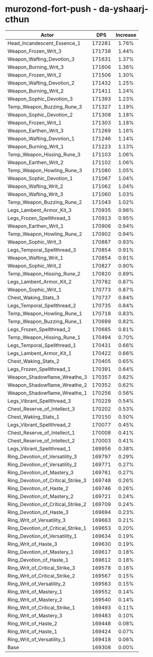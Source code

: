 # murozond-fort-push - da-yshaarj-cthun
| Actor | DPS | Increase |
|---|:---:|:---:|
|Head_Incandescent_Essence_1|172281|1.76%|
|Weapon_Frozen_Writ_3|171738|1.44%|
|Weapon_Wafting_Devotion_3|171631|1.37%|
|Weapon_Burning_Writ_3|171606|1.36%|
|Weapon_Frozen_Writ_2|171506|1.30%|
|Weapon_Wafting_Devotion_2|171432|1.25%|
|Weapon_Burning_Writ_2|171411|1.24%|
|Weapon_Sophic_Devotion_3|171393|1.23%|
|Temp_Weapon_Buzzing_Rune_3|171327|1.19%|
|Weapon_Sophic_Devotion_2|171308|1.18%|
|Weapon_Frozen_Writ_1|171303|1.18%|
|Weapon_Earthen_Writ_3|171269|1.16%|
|Weapon_Wafting_Devotion_1|171246|1.14%|
|Weapon_Burning_Writ_1|171223|1.13%|
|Temp_Weapon_Hissing_Rune_3|171103|1.06%|
|Weapon_Earthen_Writ_2|171102|1.06%|
|Temp_Weapon_Howling_Rune_3|171080|1.05%|
|Weapon_Sophic_Devotion_1|171067|1.04%|
|Weapon_Wafting_Writ_2|171062|1.04%|
|Weapon_Wafting_Writ_3|171060|1.03%|
|Temp_Weapon_Buzzing_Rune_2|171043|1.02%|
|Legs_Lambent_Armor_Kit_3|170935|0.96%|
|Legs_Frozen_Spellthread_3|170913|0.95%|
|Weapon_Earthen_Writ_1|170906|0.94%|
|Temp_Weapon_Howling_Rune_2|170902|0.94%|
|Weapon_Sophic_Writ_3|170887|0.93%|
|Legs_Temporal_Spellthread_3|170854|0.91%|
|Weapon_Wafting_Writ_1|170854|0.91%|
|Weapon_Sophic_Writ_2|170827|0.90%|
|Temp_Weapon_Hissing_Rune_2|170820|0.89%|
|Legs_Lambent_Armor_Kit_2|170782|0.87%|
|Weapon_Sophic_Writ_1|170773|0.87%|
|Chest_Waking_Stats_3|170737|0.84%|
|Legs_Temporal_Spellthread_2|170735|0.84%|
|Temp_Weapon_Howling_Rune_1|170718|0.83%|
|Temp_Weapon_Buzzing_Rune_1|170699|0.82%|
|Legs_Frozen_Spellthread_2|170685|0.81%|
|Temp_Weapon_Hissing_Rune_1|170494|0.70%|
|Legs_Temporal_Spellthread_1|170431|0.66%|
|Legs_Lambent_Armor_Kit_1|170422|0.66%|
|Chest_Waking_Stats_2|170405|0.65%|
|Legs_Frozen_Spellthread_1|170391|0.64%|
|Weapon_Shadowflame_Wreathe_3|170357|0.62%|
|Weapon_Shadowflame_Wreathe_2|170352|0.62%|
|Weapon_Shadowflame_Wreathe_1|170256|0.56%|
|Legs_Vibrant_Spellthread_3|170229|0.54%|
|Chest_Reserve_of_Intellect_3|170202|0.53%|
|Chest_Waking_Stats_1|170150|0.50%|
|Legs_Vibrant_Spellthread_2|170077|0.45%|
|Chest_Reserve_of_Intellect_1|170008|0.41%|
|Chest_Reserve_of_Intellect_2|170003|0.41%|
|Legs_Vibrant_Spellthread_1|169956|0.38%|
|Ring_Devotion_of_Versatility_3|169797|0.29%|
|Ring_Devotion_of_Versatility_2|169771|0.27%|
|Ring_Devotion_of_Mastery_3|169761|0.27%|
|Ring_Devotion_of_Critical_Strike_3|169748|0.26%|
|Ring_Devotion_of_Haste_2|169746|0.26%|
|Ring_Devotion_of_Mastery_2|169721|0.24%|
|Ring_Devotion_of_Critical_Strike_2|169709|0.24%|
|Ring_Devotion_of_Haste_3|169694|0.23%|
|Ring_Writ_of_Versatility_3|169663|0.21%|
|Ring_Devotion_of_Critical_Strike_1|169653|0.20%|
|Ring_Devotion_of_Versatility_1|169634|0.19%|
|Ring_Writ_of_Haste_3|169630|0.19%|
|Ring_Devotion_of_Mastery_1|169617|0.18%|
|Ring_Devotion_of_Haste_1|169612|0.18%|
|Ring_Writ_of_Critical_Strike_3|169578|0.16%|
|Ring_Writ_of_Critical_Strike_2|169567|0.15%|
|Ring_Writ_of_Versatility_2|169563|0.15%|
|Ring_Writ_of_Mastery_1|169552|0.14%|
|Ring_Writ_of_Mastery_2|169540|0.14%|
|Ring_Writ_of_Critical_Strike_1|169493|0.11%|
|Ring_Writ_of_Mastery_3|169483|0.10%|
|Ring_Writ_of_Haste_2|169448|0.08%|
|Ring_Writ_of_Haste_1|169424|0.07%|
|Ring_Writ_of_Versatility_1|169418|0.06%|
|Base|169308|0.00%|
